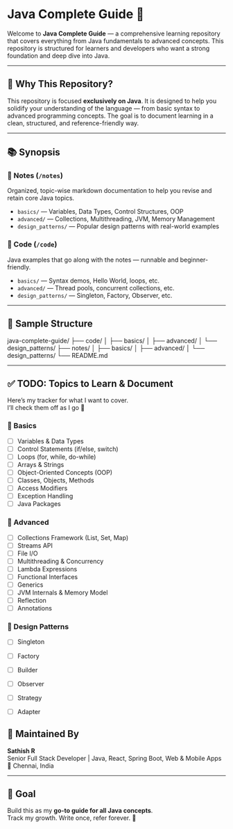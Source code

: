 # Java Complete Guide 🚀

Welcome to **Java Complete Guide** — a comprehensive learning repository that covers everything from Java fundamentals to advanced concepts. This repository is structured for learners and developers who want a strong foundation and deep dive into Java.

---

## 📌 Why This Repository?

This repository is focused **exclusively on Java**. It is designed to help you solidify your understanding of the language — from basic syntax to advanced programming concepts. The goal is to document learning in a clean, structured, and reference-friendly way.

---

## 📚 Synopsis

### 📘 Notes (`/notes`)
Organized, topic-wise markdown documentation to help you revise and retain core Java topics.

- `basics/` — Variables, Data Types, Control Structures, OOP
- `advanced/` — Collections, Multithreading, JVM, Memory Management
- `design_patterns/` — Popular design patterns with real-world examples

### 🧪 Code (`/code`)
Java examples that go along with the notes — runnable and beginner-friendly.

- `basics/` — Syntax demos, Hello World, loops, etc.
- `advanced/` — Thread pools, concurrent collections, etc.
- `design_patterns/` — Singleton, Factory, Observer, etc.

---

## 🧩 Sample Structure

java-complete-guide/
├── code/
│ ├── basics/
│ ├── advanced/
│ └── design_patterns/
├── notes/
│ ├── basics/
│ ├── advanced/
│ └── design_patterns/
└── README.md

---

## ✅ TODO: Topics to Learn & Document

Here’s my tracker for what I want to cover.  
I’ll check them off as I go 💪

### 🔹 Basics
- [ ] Variables & Data Types
- [ ] Control Statements (if/else, switch)
- [ ] Loops (for, while, do-while)
- [ ] Arrays & Strings
- [ ] Object-Oriented Concepts (OOP)
- [ ] Classes, Objects, Methods
- [ ] Access Modifiers
- [ ] Exception Handling
- [ ] Java Packages

### 🔸 Advanced
- [ ] Collections Framework (List, Set, Map)
- [ ] Streams API
- [ ] File I/O
- [ ] Multithreading & Concurrency
- [ ] Lambda Expressions
- [ ] Functional Interfaces
- [ ] Generics
- [ ] JVM Internals & Memory Model
- [ ] Reflection
- [ ] Annotations

### 🧩 Design Patterns
- [ ] Singleton
- [ ] Factory
- [ ] Builder
- [ ] Observer
- [ ] Strategy
- [ ] Adapter


## 🧍 Maintained By

**Sathish R**  
Senior Full Stack Developer | Java, React, Spring Boot, Web & Mobile Apps
📍 Chennai, India

---

## 🚀 Goal

Build this as my **go-to guide for all Java concepts**.  
Track my growth. Write once, refer forever. 🙌

